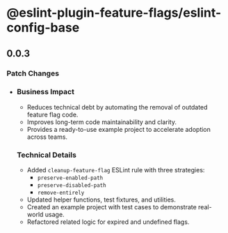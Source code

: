 # @eslint-plugin-feature-flags/eslint-config-base

## 0.0.3

### Patch Changes

- ### Business Impact

  - Reduces technical debt by automating the removal of outdated feature flag code.
  - Improves long-term code maintainability and clarity.
  - Provides a ready-to-use example project to accelerate adoption across teams.

  ### Technical Details

  - Added `cleanup-feature-flag` ESLint rule with three strategies:
    - `preserve-enabled-path`
    - `preserve-disabled-path`
    - `remove-entirely`
  - Updated helper functions, test fixtures, and utilities.
  - Created an example project with test cases to demonstrate real-world usage.
  - Refactored related logic for expired and undefined flags.
